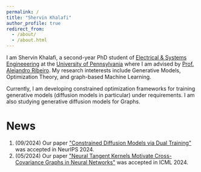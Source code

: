 ```yaml
---
permalink: /
title: "Shervin Khalafi"
author_profile: true
redirect_from: 
  - /about/
  - /about.html
---
```


I am Shervin Khalafi, a second-year PhD student of [Electrical & Systems Engineeering](https://www.ese.upenn.edu/) at the [University of Pennsylvania](https://www.upenn.edu/) where I am advised by [Prof. Alejandro Ribeiro](https://alelab.seas.upenn.edu/alejandro-ribeiro/). My research inteterests include Generative Models, Optimization Theory, and graph-based Machine Learning.

Currently, I am developing constrained optimization frameworks for training generative models (diffusion models in particular) under requirements. I am also studying generative diffusion models for Graphs.

News
======
1. (09/2024) Our paper ["Constrained Diffusion Models via Dual Training"](https://arxiv.org/abs/2408.15094) was accepted in NeurIPS 2024.
1. (05/2024) Our paper ["Neural Tangent Kernels Motivate Cross-Covariance Graphs in Neural Networks"](https://proceedings.mlr.press/v235/khalafi24a.html) was accepted in ICML 2024.
